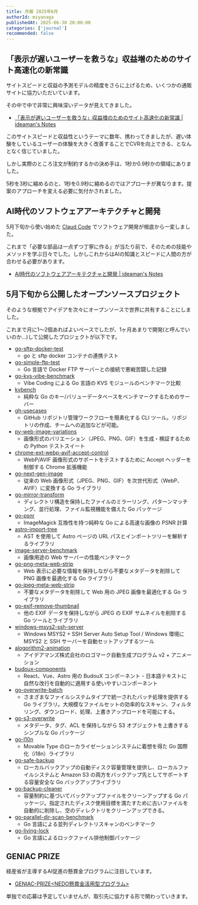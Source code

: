 ```yaml
---
title: 月報 2025年6月
authorId: miyanaga
publishedAt: 2025-06-30 20:00:00
categories: ['journal']
recommended: false
---
```


## 「表示が遅いユーザーを救うな」収益増のためのサイト高速化の新常識

サイトスピードと収益の予測モデルの精度をさらに上げるため、いくつかの通販サイトに協力いただいています。

その中で中で非常に興味深いデータが見えてきました。

- [「表示が遅いユーザーを救うな」収益増のためのサイト高速化の新常識 | ideaman's Notes](https://notes.ideamans.com/posts/2025/ec-speed-potential.html)

このサイトスピードと収益性というテーマに数年、携わってきましたが、遅い体験をしているユーザーの体験を大きく改善することでCVRを向上できる、となんとなく信じていました。

しかし実際のところ注文が制約するかの決め手は、1秒か0.9秒かの領域にありました。

5秒を3秒に縮めるのと、1秒を0.9秒に縮めるのではアプローチが異なります。提案のアプローチを変える必要に気付かされました。

## AI時代のソフトウェアアーキテクチャと開発

5月下旬から使い始めた [Claud Code](https://docs.anthropic.com/ja/docs/claude-code/overview) でソフトウェア開発が根底から一変しました。

これまで「必要な部品は一点ずつ丁寧に作る」が当たり前で、そのための技能やメソッドを学ぶ日々でした。しかしこれからはAIの知識とスピードに人間の方が合わせる必要があります。

- [AI時代のソフトウェアアーキテクチャと開発 | ideaman's Notes](https://notes.ideamans.com/posts/2025/ai-era-software-architecture.html)

## 5月下旬から公開したオープンソースプロジェクト

そのような根拠でアイデアを次々にオープンソースで世界に共有することにしました。

これまで月に1〜2個あればよいペースでしたが、1ヶ月あまりで開発(と呼んでいいのか…)して公開したプロジェクトが以下です。

- [go-sftp-docker-test](https://github.com/miyanaga/go-sftp-docker-test)
  - go と sftp docker コンテナの連携テスト
- [go-simple-ftp-test](https://github.com/miyanaga/go-simple-ftp-test)
  - Go 言語で Docker FTP サーバーとの接続で悪戦苦闘した記録
- [go-kvs-vibe-benchmark](https://github.com/miyanaga/go-kvs-vibe-benchmark)
  - Vibe Coding による Go 言語の KVS モジュールのベンチマーク比較
- [kvbench](https://github.com/miyanaga/kvbench)
  - 純粋な Go のキー/バリューデータベースをベンチマークするためのサーバー
- [gh-usecases](https://github.com/ideamans/gh-usecases)
  - GitHub リポジトリ管理ワークフローを簡素化する CLI ツール。リポジトリの作成、チームへの追加などが可能。
- [py-web-image-variations](https://github.com/ideamans/py-web-image-variations)
  - 画像形式のバリエーション（JPEG、PNG、GIF）を生成・検証するための Python テストスイート
- [chrome-ext-webp-avif-accept-control](https://github.com/ideamans/chrome-ext-webp-avif-accept-control)
  - WebP/AVIF 画像形式のサポートをテストするために Accept ヘッダーを制御する Chrome 拡張機能
- [go-next-gen-image](https://github.com/ideamans/go-next-gen-image)
  - 従来の Web 画像形式（JPEG、PNG、GIF）を次世代形式（WebP、AVIF）に変換する Go ライブラリ
- [go-mirror-transform](https://github.com/ideamans/go-mirror-transform)
  - ディレクトリ構造を保持したファイルのミラーリング、パターンマッチング、並行処理、ファイル監視機能を備えた Go パッケージ
- [go-psnr](https://github.com/ideamans/go-psnr)
  - ImageMagick 互換性を持つ純粋な Go による高速な画像の PSNR 計算
- [astro-import-tree](https://github.com/ideamans/astro-import-tree)
  - AST を使用して Astro ページの URL パスとインポートツリーを解析するライブラリ
- [image-server-benchmark](https://github.com/ideamans/image-server-benchmark)
  - 画像用途の Web サーバーの性能ベンチマーク
- [go-png-meta-web-strip](https://github.com/ideamans/go-png-meta-web-strip)
  - Web 表示に必要な情報を保持しながら不要なメタデータを削除して PNG 画像を最適化する Go ライブラリ
- [go-jpeg-meta-web-strip](https://github.com/ideamans/go-jpeg-meta-web-strip)
  - 不要なメタデータを削除して Web 用の JPEG 画像を最適化する Go ライブラリ
- [go-exif-remove-thumbnail](https://github.com/ideamans/go-exif-remove-thumbnail)
  - 他の EXIF データを保持しながら JPEG の EXIF サムネイルを削除する Go ツールとライブラリ
- [windows-msys2-ssh-server](https://github.com/ideamans/windows-msys2-ssh-server)
  - Windows MSYS2 + SSH Server Auto Setup Tool / Windows 環境に MSYS2 と SSH サーバーを自動セットアップするツール
- [alogorithm2-animation](https://github.com/ideamans/alogorithm2-animation)
  - アイデアマンズ株式会社のロゴマーク自動生成プログラム v2 + アニメーション
- [budoux-components](https://github.com/ideamans/budoux-components)
  - React、Vue、Astro 用の BudouX コンポーネント - 日本語テキストに自然な改行を自動的に適用する使いやすいコンポーネント
- [go-overwrite-batch](https://github.com/ideamans/go-overwrite-batch)
  - さまざまなファイルシステムタイプで統一されたバッチ処理を提供する Go ライブラリ。大規模なファイルセットの効率的なスキャン、フィルタリング、ダウンロード、処理、上書きアップロードを可能にする。
- [go-s3-overwrite](https://github.com/ideamans/go-s3-overwrite)
  - メタデータ、タグ、ACL を保持しながら S3 オブジェクトを上書きするシンプルな Go パッケージ
- [go-l10n](https://github.com/ideamans/go-l10n)
  - Movable Type のローカライゼーションシステムに着想を得た Go 国際化（i18n）ライブラリ
- [go-safe-backup](https://github.com/ideamans/go-safe-backup)
  - ローカルバックアップの自動ディスク容量管理を提供し、ローカルファイルシステムと Amazon S3 の両方をバックアップ先としてサポートする容量安全な Go バックアップライブラリ
- [go-backup-cleaner](https://github.com/ideamans/go-backup-cleaner)
  - 容量制約に基づいてバックアップファイルをクリーンアップする Go パッケージ。指定されたディスク使用目標を満たすために古いファイルを自動的に削除し、空のディレクトリをクリーンアップできる。
- [go-parallel-dir-scan-benchmark](https://github.com/ideamans/go-parallel-dir-scan-benchmark)
  - Go 言語による並列ディレクトリスキャンのベンチマーク
- [go-living-lock](https://github.com/ideamans/go-living-lock)
  - Go 言語によるロックファイル排他制御パッケージ

## GENIAC PRIZE

経産省が主導するAI促進の懸賞金プログラムに注目しています。

- [GENIAC-PRIZE<NEDO懸賞金活用型プログラム>](https://geniac-prize.nedo.go.jp/)

単独での応募は予定していませんが、取引先に協力する形で関わっていきます。
